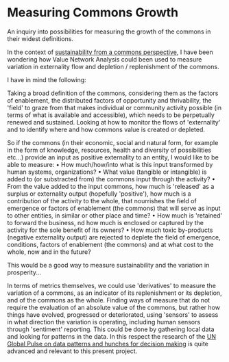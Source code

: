 Measuring Commons Growth
========================

An inquiry into possibilities for measuring the growth of the commons in their widest definitions.

In the context of [sustainability from a commons perspective](http://commonsabundance.net/2013/07/13/rethinking-sustainable-development-in-terms-of-commons/), I have been wondering how Value Network Analysis could been used to measure variation in externality flow and depletion / replenishment of the commons.

I have in mind the following: 

Taking a broad definition of the commons, considering them as the factors of enablement, the distributed factors of opportunity and thrivability, the 'field' to graze from that makes individual or community activity possible (in terms of what is available and accessible), which needs to be perpetually renewed and sustained. Looking at how to monitor the flows of 'externality' and to identify where and how commons value is created or depleted.

So if the commons (in their economic, social and natural form, for example in the form of knowledge, resources, health and diversity of possibilities etc...) provide an input as positive externality to an entity, I would like to be able to measure:
• How much/how/into what is this input transformed by human systems, organizations?
• What value (tangible or intangible) is added to (or substracted from) the commons input through the activity?
• From the value added to the input commons, how much is 'released' as a surplus or externality output (hopefully 'positive'), how much is a contribution of the activity to the whole, that nourrishes the field of emergence or factors of enablement (the commons) that will serve as input to other entities, in similar or other place and time?
• How much is 'retained' to forward the business, nd how much is enclosed or captured by the activity for the sole benefit of its owners?
• How much toxic by-products (negative externality output) are rejected to deplete the field of emergence, conditions, factors of enablement (the commons) and at what cost to the whole, now and in the future? 

This would be a good way to measure sustainability and the variation in prosperity...

In terms of metrics themselves, we could use 'derivatives' to measure the variation of a commons, as an indicator of its replenishment or its depletion, and of the commons as the whole. Finding ways of measure that do not require the evaluation of an absolute value of the commons, but rather how things have evolved, progressed or deteriorated, using 'sensors' to assess in what direction the variation is operating, including human sensors through 'sentiment' reporting. This could be done by gathering local data and looking for patterns in the data. In this respect the research of the [UN Global Pulse on data patterns and hunches for decision making](http://www.unglobalpulse.org/technology/hunchworks) is quite advanced and relevant to this present project.

